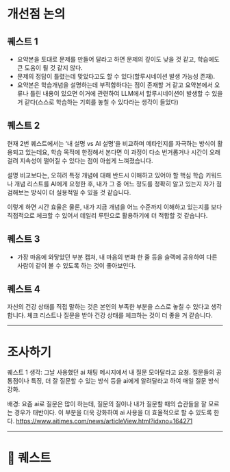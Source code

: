 # 개선점 논의

## 퀘스트 1

- 요약본을 토대로 문제를 만들어 달라고 하면 문제의 깊이도 낮을 것 같고, 학습에도 큰 도움이 될 것 같지 않다.
- 문제의 정답이 틀렸는데 맞았다고도 할 수 있다(할루시네이션 발생 가능성 존재).
- 요약본은 학습개념을 설명하는데 부적합하다는 점이 존재할 거 같고 요약본에서 오류나 틀린 내용이 있으면 이거에 관련하여 LLM에서 할루시네이션이 발생할 수 있을 거 같다(스스로 학습하는 기회를 놓칠 수 있다라는 생각이 들었다)

## 퀘스트 2

현재 2번 퀘스트에서는 ‘내 설명 vs AI 설명’을 비교하며 메타인지를 자극하는 방식이 활용되고 있는데요, 학습 목적에 한정해서 본다면 이 과정이 다소 번거롭거나 시간이 오래 걸려 지속성이 떨어질 수 있다는 점이 아쉽게 느껴졌습니다.

설명 비교보다는, 오히려 특정 개념에 대해 반드시 이해하고 있어야 할 핵심 학습 키워드나 개념 리스트를 AI에게 요청한 후, 내가 그 중 어느 정도를 정확히 알고 있는지 자가 점검해보는 방식이 더 실용적일 수 있을 것 같습니다.

이렇게 하면 시간 효율은 물론, 내가 지금 개념을 어느 수준까지 이해하고 있는지를 보다 직접적으로 체크할 수 있어서 데일리 루틴으로 활용하기에 더 적합할 것 같습니다.

## 퀘스트 3

- 가장 마음에 와닿았던 부분 캡처, 내 마음의 변화 한 줄 등을 슬랙에 공유하여 다른 사람이 같이 볼 수 있도록 하는 것이 좋아보인다.

## 퀘스트 4

자신의 건강 상태를 직접 말하는 것은 본인의 부족한 부분을 스스로 놓칠 수 있다고 생각합니다. 체크 리스트나 질문을 받아 건강 상태를 체크하는 것이 더 좋을 거 같습니다.

---

# 조사하기

퀘스트 1 생각: 그날 사용했던 ai 채팅 메시지에서 내 질문 모아달라고 요쳥. 질문들의 공통점이나 특징, 더 잘 질문할 수 있는 방식 등을 ai에게 알려달라고 하여 매일 질문 방식 강화.

배경: 요즘 ai로 질문은 많이 하는데, 질문의 질이나 내가 질문할 때의 습관들을 잘 모르는 경우가 태반이다. 이 부분을 더욱 강화하여 ai 사용을 더 효율적으로 할 수 있도록 한다.
https://www.aitimes.com/news/articleView.html?idxno=164271

---

# 📜 퀘스트
